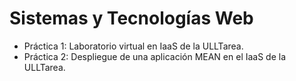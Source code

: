 # Sistemas y Tecnologías Web
- Práctica 1: Laboratorio virtual en IaaS de la ULLTarea.
- Práctica 2: Despliegue de una aplicación MEAN en el IaaS de la ULLTarea.

